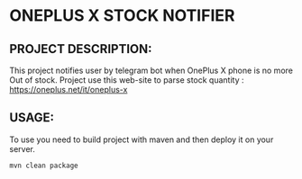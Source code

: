 # ONEPLUS X STOCK NOTIFIER 

## PROJECT DESCRIPTION:

This project notifies user by telegram bot when OnePlus X phone is no more Out of stock.
Project use this web-site to parse stock quantity : https://oneplus.net/it/oneplus-x


## USAGE:

To use you need to build project with maven and then deploy it on your server.

```
mvn clean package



